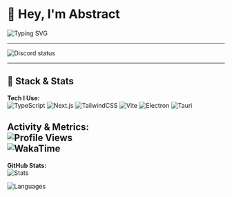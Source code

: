# 👋 Hey, I'm Abstract  
![Typing SVG](https://readme-typing-svg.herokuapp.com?font=Fira+Code&size=24&duration=3000&pause=800&color=000000&center=true&vCenter=true&width=435&lines=I+build+frontend+experiences)

---

![Discord status](https://dsc-readme.tsuni.dev/api/user/699353540585586759?theme=nitroDark&primaryColor=E1FF00&accentColor=EEFF00&width=512)

---

## 🧠 Stack & Stats

**Tech I Use:**  
![TypeScript](https://img.shields.io/badge/TypeScript-grey?style=flat&logo=TypeScript)
![Next.js](https://img.shields.io/badge/Next.js-grey?style=flat&logo=Next.js)
![TailwindCSS](https://img.shields.io/badge/TailwindCSS-grey?style=flat&logo=TailwindCSS)
![Vite](https://img.shields.io/badge/Vite-grey?style=flat&logo=Vite)
![Electron](https://img.shields.io/badge/Electron-grey?style=flat&logo=Electron)
![Tauri](https://img.shields.io/badge/Tauri-grey?style=flat&logo=Tauri)

**Activity & Metrics:**  
![Profile Views](https://komarev.com/ghpvc/?username=absrtc&label=Profile%20views&color=157fec&style=flat)  
![WakaTime](https://wakatime.com/badge/user/5d94cee4-0f58-46bb-a593-b5e5e1bcc61a.svg)
---

**GitHub Stats:**  
![Stats](https://github-readme-stats.vercel.app/api?username=absrtc&show_icons=true&theme=dark&hide_border=true&title_color=58A6FF&icon_color=F8D866) 


![Languages](https://github-readme-stats.vercel.app/api/top-langs/?username=absrtc&layout=compact&theme=highcontrast&hide_border=true)  
